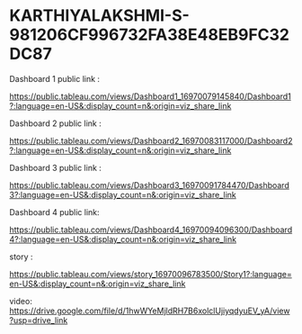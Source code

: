 # KARTHIYALAKSHMI-S-981206CF996732FA38E48EB9FC32DC87


Dashboard 1 public link :

https://public.tableau.com/views/Dashboard1_16970079145840/Dashboard1?:language=en-US&:display_count=n&:origin=viz_share_link

Dashboard 2 public link :

https://public.tableau.com/views/Dashboard2_16970083117000/Dashboard2?:language=en-US&:display_count=n&:origin=viz_share_link

Dashboard 3 public link :

https://public.tableau.com/views/Dashboard3_16970091784470/Dashboard3?:language=en-US&:display_count=n&:origin=viz_share_link

Dashboard 4 public link:

https://public.tableau.com/views/Dashboard4_16970094096300/Dashboard4?:language=en-US&:display_count=n&:origin=viz_share_link


story :

https://public.tableau.com/views/story_16970096783500/Story1?:language=en-US&:display_count=n&:origin=viz_share_link

video:
https://drive.google.com/file/d/1hwWYeMjldRH7B6xolclUjiyqdyuEV_yA/view?usp=drive_link

